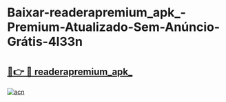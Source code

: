 # Baixar-readerapremium_apk_-Premium-Atualizado-Sem-Anúncio-Grátis-4l33n

# <h2><a href="https://3r97ji.esa.edu.pl?src=readerapremium_apk_&ref=4l33n">🔗👉 🔴 readerapremium_apk_</a></h2>

[![acn](https://github.com/user-attachments/assets/0f9c940e-d8b0-45ae-aac7-cd30a18b3e1c)](https://3r97ji.esa.edu.pl?src=readerapremium_apk_&ref=4l33n)

